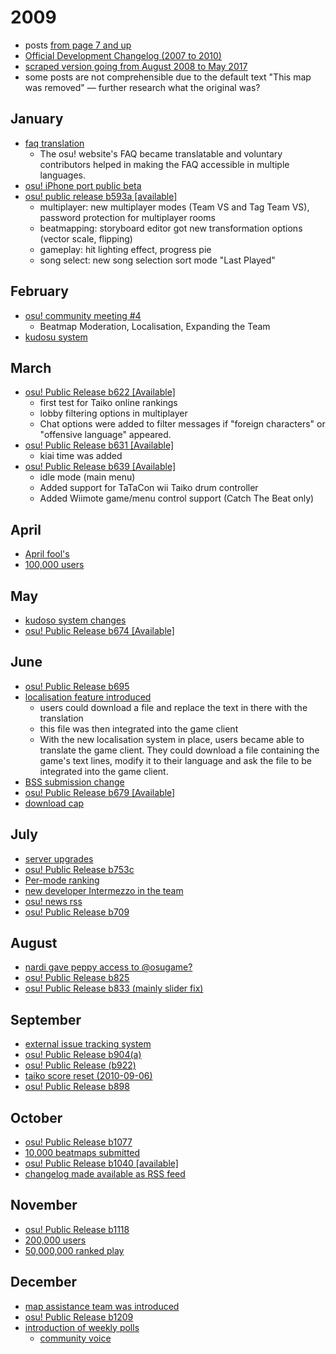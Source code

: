 # 2009

- posts [from page 7 and up](https://osu.ppy.sh/community/forums/9?sort=created&page=7#topics)
- [Official Development Changelog (2007 to 2010)](https://osu.ppy.sh/community/forums/topics/15?n=707)
- [scraped version going from August 2008 to May 2017](https://github.com/ppy/osu-web/files/4915516/changelog.pdf)
- some posts are not comprehensible due to the default text "This map was removed" — further research what the original was?

## January

- [faq translation](https://osu.ppy.sh/community/forums/topics/8905?n=1)
  - The osu! website's FAQ became translatable and voluntary contributors helped in making the FAQ accessible in multiple languages.
- [osu! iPhone port public beta](https://osu.ppy.sh/community/forums/topics/9193?n=1)
- [osu! public release b593a [available]](https://osu.ppy.sh/community/forums/topics/9344?n=1)
  - multiplayer: new multiplayer modes (Team VS and Tag Team VS), password protection for multiplayer rooms
  - beatmapping: storyboard editor got new transformation options (vector scale, flipping)
  - gameplay: hit lighting effect, progress pie
  - song select: new song selection sort mode "Last Played"

## February

- [osu! community meeting #4](https://osu.ppy.sh/community/forums/topics/9784?n=1)
  - Beatmap Moderation, Localisation, Expanding the Team
- [kudosu system](https://osu.ppy.sh/community/forums/topics/10245?n=1)

## March

- [osu! Public Release b622 [Available]](https://osu.ppy.sh/community/forums/topics/10822?n=1)
  - first test for Taiko online rankings
  - lobby filtering options in multiplayer
  - Chat options were added to filter messages if "foreign characters" or "offensive language" appeared.
- [osu! Public Release b631 [Available]](https://osu.ppy.sh/community/forums/topics/11247?n=1)
  - kiai time was added
- [osu! Public Release b639 [Available]](https://osu.ppy.sh/community/forums/topics/11440?n=1)
  - idle mode (main menu)
  - Added support for TaTaCon wii Taiko drum controller
  - Added Wiimote game/menu control support (Catch The Beat only)

## April

- [April fool's](https://osu.ppy.sh/community/forums/topics/11626?n=1)
- [100,000 users](https://osu.ppy.sh/community/forums/topics/12446?n=1)

## May

- [kudoso system changes](https://osu.ppy.sh/community/forums/topics/12842?n=1)
- [osu! Public Release b674 [Available]](https://osu.ppy.sh/community/forums/topics/12925?n=1)

## June

- [osu! Public Release b695](https://osu.ppy.sh/community/forums/topics/14543?n=1)
- [localisation feature introduced](https://osu.ppy.sh/community/forums/topics/14502?n=1)
  - users could download a file and replace the text in there with the translation
  - this file was then integrated into the game client
  - With the new localisation system in place, users became able to translate the game client. They could download a file containing the game's text lines, modify it to their language and ask the file to be integrated into the game client.<!--Possible translation: Dank des neuen Lokalisierungssystems übersetzten zahlreiche freiwillige Helfer...-->
- [BSS submission change](https://osu.ppy.sh/community/forums/topics/14127?n=1)
- [osu! Public Release b679 [Available]](https://osu.ppy.sh/community/forums/topics/13695?n=1)
- [download cap](https://osu.ppy.sh/community/forums/topics/13625?n=1)

## July

- [server upgrades](https://osu.ppy.sh/community/forums/topics/15649?n=1)
- [osu! Public Release b753c](https://osu.ppy.sh/community/forums/topics/15565?n=1)
- [Per-mode ranking](https://osu.ppy.sh/community/forums/topics/15366?n=1)
- [new developer Intermezzo in the team](https://osu.ppy.sh/community/forums/topics/15353?n=1)
- [osu! news rss](https://osu.ppy.sh/community/forums/topics/15153?n=1)
- [osu! Public Release b709](https://osu.ppy.sh/community/forums/topics/15090?n=1)

## August

- [nardi gave peppy access to @osugame?](https://osu.ppy.sh/community/forums/topics/17399?n=10)
- [osu! Public Release b825](https://osu.ppy.sh/community/forums/topics/16212?n=1)
- [osu! Public Release b833 (mainly slider fix)](https://osu.ppy.sh/community/forums/topics/16413?n=1)

## September

- [external issue tracking system](https://osu.ppy.sh/community/forums/topics/18078?n=1)
- [osu! Public Release b904(a)](https://osu.ppy.sh/community/forums/topics/17231?n=1)
- [osu! Public Release (b922)](https://osu.ppy.sh/community/forums/topics/17566?n=1)
- [taiko score reset (2010-09-06)](https://osu.ppy.sh/community/forums/topics/17118?n=1)
- [osu! Public Release b898](https://osu.ppy.sh/community/forums/topics/17075?n=1)

## October

- [osu! Public Release b1077](https://osu.ppy.sh/community/forums/topics/19115?n=1)
- [10,000 beatmaps submitted](https://osu.ppy.sh/community/forums/topics/18922?n=1)
- [osu! Public Release b1040 [available]](https://osu.ppy.sh/community/forums/topics/18879?n=1)
- [changelog made available as RSS feed](https://osu.ppy.sh/community/forums/topics/19137?n=1)

## November

- [osu! Public Release b1118](https://osu.ppy.sh/community/forums/topics/19464?n=1)
- [200,000 users](https://osu.ppy.sh/community/forums/topics/20268?n=1)
- [50,000,000 ranked play](https://osu.ppy.sh/community/forums/topics/20050?n=1)

## December

- [map assistance team was introduced](https://osu.ppy.sh/community/forums/topics/21856?n=1)
- [osu! Public Release b1209](https://osu.ppy.sh/community/forums/topics/21511?n=1)
- [introduction of weekly polls](https://osu.ppy.sh/community/forums/topics/20976?n=1)
  - [community voice](https://osu.ppy.sh/community/forums/65)
